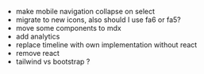 - make mobile navigation collapse on select
- migrate to new icons, also should I use fa6 or fa5?
- move some components to mdx
- add analytics
- replace timeline with own implementation without react
- remove react
- tailwind vs bootstrap ?

